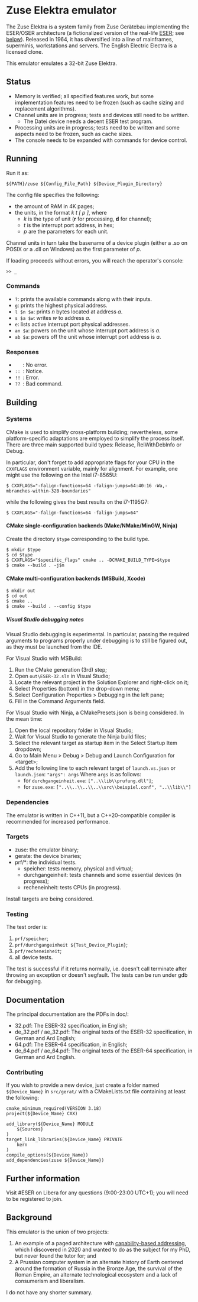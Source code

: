 # Zuse Elektra emulator
The Zuse Elektra is a system family from Zuse Gerätebau implementing the ESER/OSER architecture (a fictionalized version of the real-life [ESER](https://en.wikipedia.org/wiki/ESER); see [below](#background)). Released in 1964, it has diversified into a line of mainframes, superminis, workstations and servers. The English Electric Electra is a licensed clone.

This emulator emulates a 32-bit Zuse Elektra.
## Status
* Memory is verified; all specified features work, but some implementation features need to be frozen (such as cache sizing and replacement algorithms).
* Channel units are in progress; tests and devices still need to be written.
  * The Datei device needs a decent ESER test program.
* Processing units are in progress; tests need to be written and some aspects need to be frozen, such as cache sizes.
* The console needs to be expanded with commands for device control.

## Running
Run it as:

`${PATH}/zuse ${Config_File_Path} ${Device_Plugin_Directory}`

The config file specifies the following:
* the amount of RAM in 4K pages;
* the units, in the format *k t [ p ]*, where
  * *k* is the type of unit (**r** for processing, **d** for channel);
  * *t* is the interrupt port address, in hex;
  * *p* are the parameters for each unit.

Channel units in turn take the basename of a device plugin (either a .so on POSIX or a .dll on Windows) as the first parameter of *p*.

If loading proceeds without errors, you will reach the operator's console:
```
>> _
```
### Commands
* `?`: prints the available commands along with their inputs.
* `g`: prints the highest physical address.
* `l $n $a`: prints *n* bytes located at address *a*.
* `s $a $w`: writes *w* to address *a*.
* `e`: lists active interrupt port physical addresses.
* `an $a`: powers on the unit whose interrupt port address is *a*.
* `ab $a`: powers off the unit whose interrupt port address is *a*.

### Responses
* `   `: No error.
* `:: `: Notice.
* `!! `: Error.
* `?? `: Bad command.


## Building
### Systems
CMake is used to simplify cross-platform building; nevertheless, some platform-specific adaptations are employed to simplify the process itself. There are three main supported build types: Release, RelWithDebInfo or Debug.

In particular, don't forget to add appropriate flags for your CPU in the `CXXFLAGS` environment variable, mainly for alignment. For example, one might use the following on the Intel i7-8565U:
```
$ CXXFLAGS="-falign-functions=64 -falign-jumps=64:40:16 -Wa,-mbranches-within-32B-boundaries"
```

while the following gives the best results on the i7-1195G7:
```
$ CXXFLAGS="-falign-functions=64 -falign-jumps=64"
```

#### CMake single-configuration backends (Make/NMake/MinGW, Ninja)
Create the directory `$type` corresponding to the build type.
```
$ mkdir $type
$ cd $type
$ CXXFLAGS="$specific_flags" cmake .. -DCMAKE_BUILD_TYPE=$type
$ cmake --build . -j$n
```

#### CMake multi-configuration backends (MSBuild, Xcode)
```
$ mkdir out
$ cd out
$ cmake ..
$ cmake --build . --config $type
```
##### Visual Studio debugging notes
Visual Studio debugging is experimental. In particular, passing the required arguments to programs properly under debugging is to still be figured out, as they must be launched from the IDE.

For Visual Studio with MSBuild:
1. Run the CMake generation (3rd) step;
2. Open `out\ESER-32.sln` in Visual Studio;
3. Locate the relevant project in the Solution Explorer and right-click on it;
4. Select Properties (bottom) in the drop-down menu;
5. Select Configuration Properties > Debugging in the left pane;
6. Fill in the Command Arguments field.

For Visual Studio with Ninja, a CMakePresets.json is being considered. In the mean time:
1. Open the local repository folder in Visual Studio;
2. Wait for Visual Studio to generate the Ninja build files;
3. Select the relevant target as startup item in the Select Startup Item dropdown;
4. Go to Main Menu > Debug > Debug and Launch Configuration for &lt;target&gt;;
5. Add the following line to each relevant target of `launch.vs.json` or `launch.json`:
   `"args": args`
   Where `args` is as follows:
   * for `durchgangeinheit.exe`: `["..\\lib\\prufung.dll"]`;
   * for `zuse.exe`: `["..\\..\\..\\..\\src\\beispiel.conf", "..\\lib\\"]`


### Dependencies
The emulator is written in C++11, but a C++20-compatible compiler is recommended for increased performance.

### Targets
* zuse: the emulator binary;
* gerate: the device binaries;
* prf/*: the individual tests.
  * speicher: tests memory, physical and virtual;
  * durchgangeinheit: tests channels and some essential devices (in progress);
  * recheneinheit: tests CPUs (in progress).

Install targets are being considered.

### Testing
The test order is:
1. `prf/speicher`;
2. `prf/durchgangeinheit ${Test_Device_Plugin}`;
3. `prf/recheneinheit`;
4. all device tests.

The test is successful if it returns normally, i.e. doesn't call terminate after throwing an exception or doesn't segfault. The tests can be run under gdb for debugging.


## Documentation
The principal documentation are the PDFs in doc/:
* 32.pdf: The ESER-32 specification, in English;
* de\_32.pdf / ae\_32.pdf: The original texts of the ESER-32 specification, in German and Ard English;
* 64.pdf: The ESER-64 specification, in English;
* de\_64.pdf / ae\_64.pdf: The original texts of the ESER-64 specification, in German and Ard English.

### Contributing
If you wish to provide a new device, just create a folder named `${Device_Name}` in `src/gerat/` with a CMakeLists.txt file containing at least the following:
```
cmake_minimum_required(VERSION 3.18)
project(${Device_Name} CXX)

add_library(${Device_Name} MODULE
	${Sources}
)
target_link_libraries(${Device_Name} PRIVATE
	kern
)
compile_options(${Device_Name})
add_dependencies(zuse ${Device_Name})
```


## Further information
Visit #ESER on Libera for any questions (9:00-23:00 UTC+1); you will need to be registered to join.

## Background
This emulator is the union of two projects:
1. An example of a paged architecture with [capability-based addressing](https://en.wikipedia.org/wiki/Capability-based_addressing), which I discovered in 2020 and wanted to do as the subject for my PhD, but never found the tutor for; and
2. A Prussian computer system in an alternate history of Earth centered around the formation of Russia in the Bronze Age, the survival of the Roman Empire, an alternate technological ecosystem and a lack of consumerism and liberalism.

I do not have any shorter summary.
